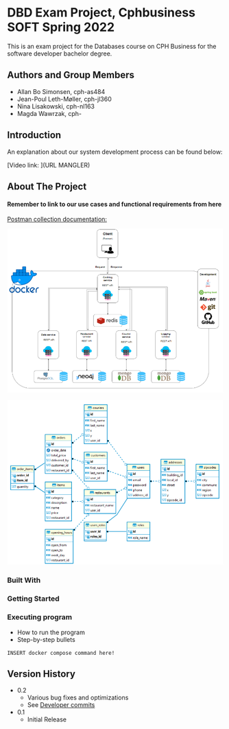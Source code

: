 # DBD Exam Project, Cphbusiness SOFT Spring 2022 

This is an exam project for the Databases course on CPH Business for the software developer bachelor degree.
  
## Authors and Group Members

- Allan Bo Simonsen, cph-as484
- Jean-Poul Leth-Møller, cph-jl360
- Nina Lisakowski, cph-nl163
- Magda Wawrzak, cph-
  
## Introduction
  
An explanation about our system development process can be found below:

[Video link: ](URL MANGLER)  

  
## About The Project  


#### Remember to link to our use cases and functional requirements from here

[Postman collection documentation: ](https://documenter.getpostman.com/view/12822718/Uz5DqxXk#9267027e-6b0b-4f3b-b280-a0a9e8865af3)  
  
![Alt System overview](/Drawings/FinalProduct.PNG "Microservice architecture")

![Alt ER-diagram](/Drawings/ER-diagram.png "PostgreSQL ER-diagram")


### Built With
  
### Getting Started  
  
### Executing program

* How to run the program
* Step-by-step bullets

```shell
INSERT docker compose command here!
```  

## Version History

* 0.2
    * Various bug fixes and optimizations
    * See [Developer commits](https://github.com/Jean-Poul/DBD-Exam-Project/commits/developer)
* 0.1
    * Initial Release
